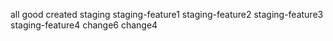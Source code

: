 all good
created staging
staging-feature1
staging-feature2
staging-feature3
staging-feature4
change6
change4
